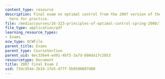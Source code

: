 ```yaml
---
content_type: resource
description: Final exam on optimal control from the 2007 version of the course, provided
  here for practice.
file: /media/courses/16-323-principles-of-optimal-control-spring-2008/73dcd54e2b161fe5d77f5b9590607d80_2007final2.pdf
file_type: application/pdf
learning_resource_types:
- Exams
ocw_type: OCWFile
parent_title: Exams
parent_type: CourseSection
parent_uid: 6ec336e4-ed91-4bf5-3a7d-660da17c2853
resourcetype: Document
title: 2007 Final Exam 2
uid: 73dcd54e-2b16-1fe5-d77f-5b9590607d80
---
```

